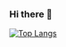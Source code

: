 ### Hi there 👋

[![Top Langs](https://github-readme-stats.vercel.app/api/top-langs/?username=Sadaananth&layout=donut)](https://github.com/anuraghazra/github-readme-stats)
